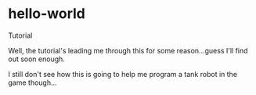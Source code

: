 # hello-world
Tutorial

Well, the tutorial's leading me through this for some reason...guess I'll find out soon enough.

I still don't see how this is going to help me program a tank robot in the game though...

